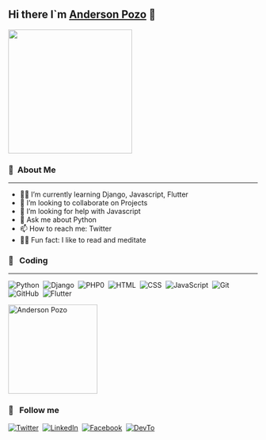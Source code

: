## Hi there I`m [Anderson Pozo][website] 👋



<img align="center" src="https://media.giphy.com/media/PiQejEf31116URju4V/giphy.gif" height="250em">


### 👦 &nbsp;About Me
---
- 👩‍💻 I’m currently learning Django, Javascript, Flutter
- 👯 I’m looking to collaborate on Projects
- 🤔 I’m looking for help with Javascript
- 💬 Ask me about Python 
- 📫 How to reach me: Twitter
- 🧘‍♂️ Fun fact: I like to read and meditate

### 🚀 &nbsp; Coding 
---
![Python](https://img.shields.io/badge/-Python-05122A?style=flat&logo=python)&nbsp;
![Django](https://img.shields.io/badge/-Django-05122A?style=flat&logo=django&logoColor=092E20)&nbsp;
![PHP0](https://img.shields.io/badge/-PHP-05122A?style=flat&logo=php&logoColor=092E20)&nbsp;
![HTML](https://img.shields.io/badge/-HTML-05122A?style=flat&logo=HTML5)&nbsp;
![CSS](https://img.shields.io/badge/-CSS-05122A?style=flat&logo=CSS3&logoColor=1572B6)&nbsp;
![JavaScript](https://img.shields.io/badge/-JavaScript-05122A?style=flat&logo=javascript)&nbsp;
![Git](https://img.shields.io/badge/-Git-05122A?style=flat&logo=git)&nbsp;
![GitHub](https://img.shields.io/badge/-GitHub-05122A?style=flat&logo=github)&nbsp;
![Flutter](https://img.shields.io/badge/-Flutter-05122A?style=flat&logo=flutter)&nbsp;


<img align="center" src="https://github-readme-stats.vercel.app/api?username=Anderson-Pozo&include_all_commits=true&count_private=true&show_icons=true&line_height=20&title_color=66D9EF&icon_color=EA2969&text_color=D3D3D3&bg_color=0,111821,111821" alt="Anderson Pozo" height="180em">

### 👀 &nbsp; Follow me

[![Twitter](https://img.shields.io/badge/Twitter-1DA1F2?logo=twitter&logoColor=white)](https://twitter.com/AndersonPozo12)&nbsp;
[![LinkedIn](https://img.shields.io/badge/LinkedIn-0A66C2?logo=linkedin&logoColor=white)](https://ec.linkedin.com/in/anderson-pozo-imbaquingo)&nbsp;
[![Facebook](https://img.shields.io/badge/Facebook-1877F2?logo=Facebook&logoColor=white)](https://www.facebook.com/anderson.pozo.16)&nbsp;
[![DevTo](https://img.shields.io/badge/DEV-0A0A0A?logo=DEV.to)](https://dev.to/andersonpozo)&nbsp;



<!-- Links -->
[website]: https://andersonpozo.me/ 
